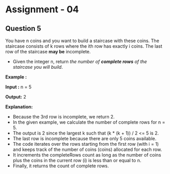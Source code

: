 # **Assignment - 04**
## **Question 5**
You have n coins and you want to build a staircase with these coins. The staircase consists of k rows where the ith row has exactly i coins. The last row of the staircase **may be** incomplete.
- Given the integer n, return *the number of **complete rows** of the staircase you will build*.

**Example :**

**Input :** n = 5

**Output:** 2

**Explanation:** 
- Because the 3rd row is incomplete, we return 2.
- In the given example, we calculate the number of complete rows for n = 5. 
- The output is 2 since the largest k such that (k * (k + 1)) / 2 <= 5 is 2. 
- The last row is incomplete because there are only 5 coins available.
- The code iterates over the rows starting from the first row (with i = 1) and keeps track of the number of coins (coins) allocated for each row. 
- It increments the completeRows count as long as the number of coins plus the coins in the current row (i) is less than or equal to n. 
- Finally, it returns the count of complete rows.






